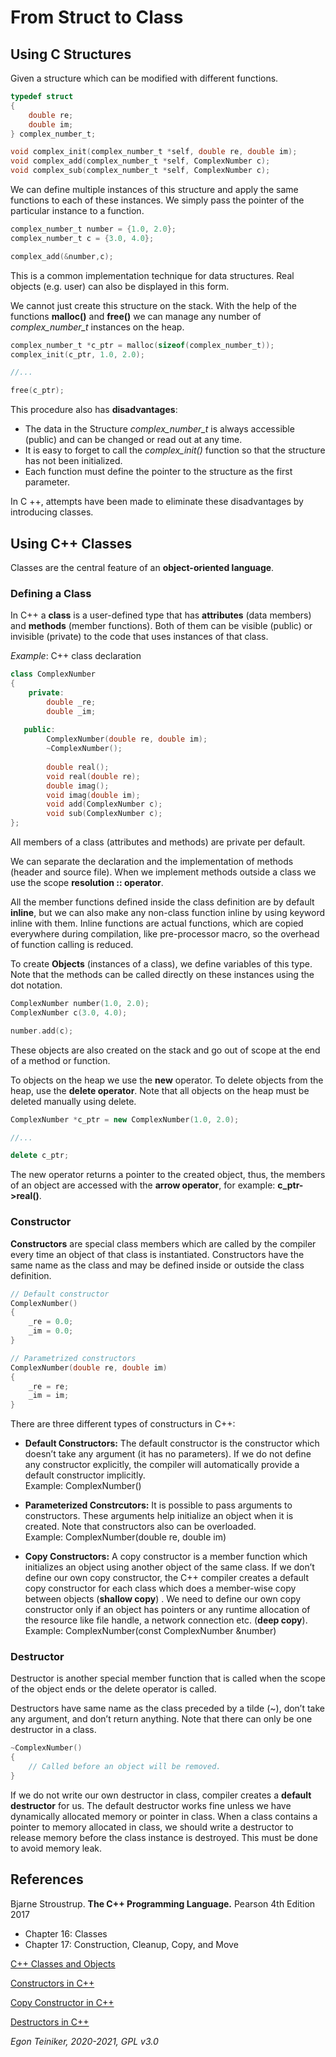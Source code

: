 # From Struct to Class

## Using C Structures

Given a structure which can be modified with different functions.

```C
typedef struct 
{
    double re;
    double im;    
} complex_number_t;

void complex_init(complex_number_t *self, double re, double im);
void complex_add(complex_number_t *self, ComplexNumber c);
void complex_sub(complex_number_t *self, ComplexNumber c);
```
We can define multiple instances of this structure and apply the same 
functions to each of these instances. We simply pass the pointer of the 
particular instance to a function.

```C
complex_number_t number = {1.0, 2.0};
complex_number_t c = {3.0, 4.0};

complex_add(&number,c);
```
This is a common implementation technique for data structures.
Real objects (e.g. user) can also be displayed in this form.
 
We cannot just create this structure on the stack. 
With the help of the functions **malloc()** and **free()** we can 
manage any number of *complex_number_t* instances on the heap.
 
```C
complex_number_t *c_ptr = malloc(sizeof(complex_number_t)); 
complex_init(c_ptr, 1.0, 2.0);

//...

free(c_ptr);
``` 

This procedure also has **disadvantages**:
* The data in the Structure *complex_number_t* is always accessible (public) 
and can be changed or read out at any time.
* It is easy to forget to call the *complex_init()* function so that the 
structure has not been initialized.
* Each function must define the pointer to the structure as the first 
parameter.

In C ++, attempts have been made to eliminate these disadvantages by 
introducing classes.


## Using C++ Classes

Classes are the central feature of an **object-oriented language**. 

### Defining a Class

In C++ a **class** is a user-defined type that has **attributes** (data members) and 
**methods** (member functions). Both of them can be visible (public) or invisible
(private) to the code that uses instances of that class.

_Example_: C++ class declaration
```C++
class ComplexNumber 
{
    private:
        double _re;
        double _im;
   
   public:
        ComplexNumber(double re, double im);
        ~ComplexNumber();
        
        double real();
        void real(double re);
        double imag();
        void imag(double im);
        void add(ComplexNumber c);
        void sub(ComplexNumber c);
};
``` 
All members of a class (attributes and methods) are private 
per default.

We can separate the 
declaration and the implementation of methods (header and source file).
When we implement methods outside a class we use the scope **resolution :: operator**.

All the member functions defined inside the class definition are by 
default **inline**, but we can also make any non-class function inline 
by using keyword inline with them. 
Inline functions are actual functions, which are copied everywhere 
during compilation, like pre-processor macro, so the overhead of function 
calling is reduced.


To create **Objects** (instances of a class), we define variables of this type. 
Note that the methods can be called directly on these instances using the 
dot notation.

```C++
ComplexNumber number(1.0, 2.0); 
ComplexNumber c(3.0, 4.0);

number.add(c);
``` 
These objects are also created on the stack and go out of scope 
at the end of a method or function.

To objects on the heap we use the **new** operator. 
To delete objects from the heap, use the **delete operator**. 
Note that all objects on the heap must be deleted manually using delete.
```C++
ComplexNumber *c_ptr = new ComplexNumber(1.0, 2.0); 

//...

delete c_ptr;
``` 
The new operator returns a pointer to the created object, thus, the 
members of an object are accessed with the **arrow operator**, for example: 
**c_ptr->real()**.


### Constructor

**Constructors** are special class members which are called by the compiler 
every time an object of that class is instantiated. Constructors have the 
same name as the class and may be defined inside or outside the class 
definition.

```C++
// Default constructor
ComplexNumber()
{
    _re = 0.0;
    _im = 0.0;
}

// Parametrized constructors
ComplexNumber(double re, double im)
{
    _re = re;
    _im = im;
}
``` 
There are three different types of constructurs in C++:
* **Default Constructors:** 
    The default constructor is the constructor which doesn’t take any 
    argument (it has no parameters).
    If we do not define any constructor explicitly, the compiler will 
    automatically provide a default constructor implicitly.    
    Example: ComplexNumber()
    
* **Parameterized Constrcutors:**
    It is possible to pass arguments to constructors. These arguments 
    help initialize an object when it is created. Note that constructors 
    also can be overloaded.        
    Example: ComplexNumber(double re, double im)

* **Copy Constructors:**
    A copy constructor is a member function which initializes an object 
    using another object of the same class. 
    If we don’t define our own copy constructor, the C++ compiler 
    creates a default copy constructor for each class which does a 
    member-wise copy between objects (**shallow copy**) . 
    We need to define our own copy constructor only if an object has 
    pointers or any runtime allocation of the resource like file handle, 
    a network connection etc. (**deep copy**).        
    Example: ComplexNumber(const ComplexNumber &number)
    
    
### Destructor
Destructor is another special member function that is called when the 
scope of the object ends or the delete operator is called.

Destructors have same name as the class preceded by a tilde (~), don’t 
take any argument, and don’t return anything.
Note that there can only be one destructor in a class.

```C++
~ComplexNumber() 
{            
    // Called before an object will be removed.
}
```     

If we do not write our own destructor in class, compiler creates a 
**default destructor** for us. The default destructor works fine unless 
we have dynamically allocated memory or pointer in class. 
When a class contains a pointer to memory allocated in class, we should 
write a destructor to release memory before the class instance is destroyed. 
This must be done to avoid memory leak.

    

## References
Bjarne Stroustrup. **The C++ Programming Language.** Pearson 4th Edition 2017
* Chapter 16: Classes
* Chapter 17: Construction, Cleanup, Copy, and Move 

[C++ Classes and Objects](https://www.geeksforgeeks.org/c-classes-and-objects/)

[Constructors in C++](https://www.geeksforgeeks.org/constructors-c/)

[Copy Constructor in C++](https://www.geeksforgeeks.org/copy-constructor-in-cpp/)

[Destructors in C++](https://www.geeksforgeeks.org/destructors-c/)

*Egon Teiniker, 2020-2021, GPL v3.0*
